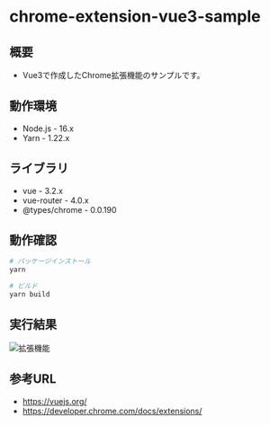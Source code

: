 # chrome-extension-vue3-sample

## 概要

- Vue3で作成したChrome拡張機能のサンプルです。


## 動作環境

- Node.js - 16.x
- Yarn - 1.22.x

## ライブラリ

- vue - 3.2.x
- vue-router - 4.0.x
- @types/chrome - 0.0.190

## 動作確認

```bash
# パッケージインストール
yarn

# ビルド
yarn build
```

## 実行結果

![拡張機能](https://user-images.githubusercontent.com/2668146/175852012-d5a4dfd3-95c6-4f4e-848f-0da9ff176acd.png)

## 参考URL

- https://vuejs.org/
- https://developer.chrome.com/docs/extensions/

